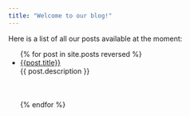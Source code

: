 ```yaml
---
title: "Welcome to our blog!"
---
```


Here is a list of all our posts available at the moment:
<ul>
  {% for post in site.posts reversed %}
    <li>
      <a href="{{margaritageleta.github.io}}{{site.baseurl}}{{post.permalink}}">{{post.title}}</a><br/>
      {{ post.description }}
  </li>
  <div style="width: 100%; height:50px; display:flex; justify-content: center; align-items: center;">  
    <div style="background-image: url('{{post.image}}'); height:100%; width:50%;"></div>
  </div>
  {% endfor %}
</ul>
